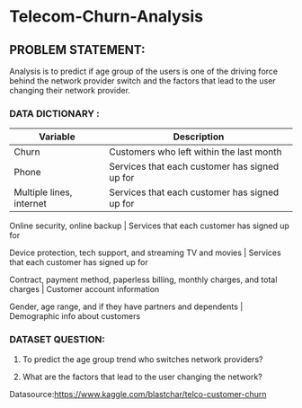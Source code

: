# Telecom-Churn-Analysis

## PROBLEM STATEMENT:

Analysis is to predict if age group of the users is one of the driving force behind the network provider switch and the factors that lead to the user changing their network provider.

### DATA DICTIONARY :

Variable | Description
--------- |-------------
Churn     | Customers who left within the last month
Phone   | Services that each customer has signed up for
Multiple lines, internet | Services that each customer has signed up for

Online security, online backup | Services that each customer has signed up for

Device protection, tech support, and streaming TV and movies | Services that each customer has signed up for 

Contract, payment method, paperless billing, monthly charges, and total charges | Customer account information

Gender, age range, and if they have partners and dependents | Demographic info about customers


### DATASET QUESTION:

1. To predict the age group trend who switches network providers?

2. What are the factors that lead to the user changing the network?

Datasource:https://www.kaggle.com/blastchar/telco-customer-churn
